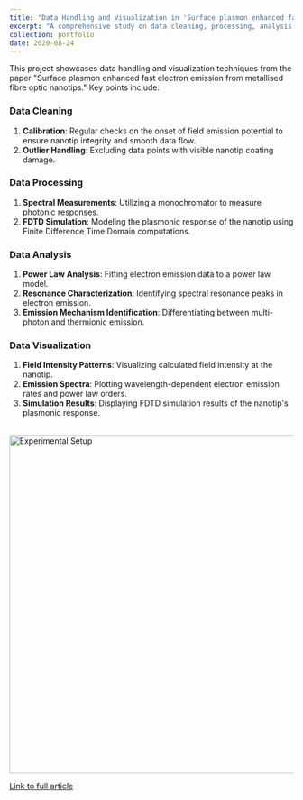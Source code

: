 ```yaml
---
title: "Data Handling and Visualization in 'Surface plasmon enhanced fast electron emission from metallised fibre optic nanotips'"
excerpt: "A comprehensive study on data cleaning, processing, analysis, and visualization techniques for electron emission research published in reputed journal"
collection: portfolio
date: 2020-08-24
---
```


This project showcases data handling and visualization techniques from the paper "Surface plasmon enhanced fast electron emission from metallised fibre optic nanotips." Key points include:

### Data Cleaning
1. **Calibration**: Regular checks on the onset of field emission potential to ensure nanotip integrity and smooth data flow.
2. **Outlier Handling**: Excluding data points with visible nanotip coating damage.

### Data Processing
1. **Spectral Measurements**: Utilizing a monochromator to measure photonic responses.
2. **FDTD Simulation**: Modeling the plasmonic response of the nanotip using Finite Difference Time Domain computations.

### Data Analysis
1. **Power Law Analysis**: Fitting electron emission data to a power law model.
2. **Resonance Characterization**: Identifying spectral resonance peaks in electron emission.
3. **Emission Mechanism Identification**: Differentiating between multi-photon and thermionic emission.

### Data Visualization
1. **Field Intensity Patterns**: Visualizing calculated field intensity at the nanotip.
2. **Emission Spectra**: Plotting wavelength-dependent electron emission rates and power law orders.
3. **Simulation Results**: Displaying FDTD simulation results of the nanotip's plasmonic response.

<br clear="left"/>
<img align="left" alt="Experimental Setup" width="600" src="https://github.com/vineet-kumar-tennessee/vineet.github.io/blob/master/images/p2_viz1.png">
<br clear="left"/>

[Link to full article](https://iopscience.iop.org/article/10.1088/1367-2630/aba85b/pdf)
